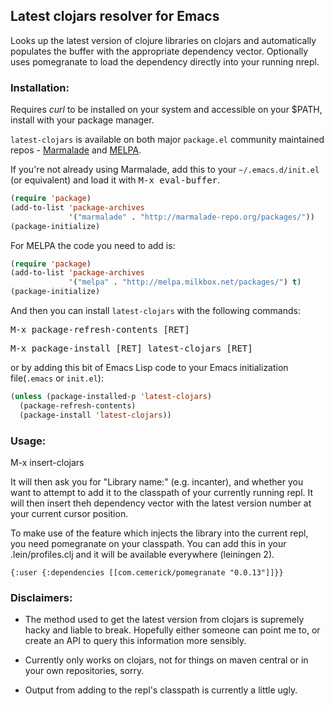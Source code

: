 ## Latest clojars resolver for Emacs

Looks up the latest version of clojure libraries on clojars and automatically
populates the buffer with the appropriate dependency vector. Optionally uses
pomegranate to load the dependency directly into your running nrepl.

### Installation:

Requires *curl* to be installed on your system and accessible on your
$PATH, install with your package manager.

`latest-clojars` is available on both major `package.el` community
maintained repos -
[Marmalade](http://marmalade-repo.org/packages/nrepl) and
[MELPA](http://melpa.milkbox.net).

If you're not already using Marmalade, add this to your
`~/.emacs.d/init.el` (or equivalent) and load it with <kbd>M-x eval-buffer</kbd>.

```lisp
(require 'package)
(add-to-list 'package-archives
             '("marmalade" . "http://marmalade-repo.org/packages/"))
(package-initialize)
```

For MELPA the code you need to add is:

```lisp
(require 'package)
(add-to-list 'package-archives
             '("melpa" . "http://melpa.milkbox.net/packages/") t)
(package-initialize)
```

And then you can install `latest-clojars` with the following commands:

<kbd>M-x package-refresh-contents [RET]</kbd>

<kbd>M-x package-install [RET] latest-clojars [RET]</kbd>

or by adding this bit of Emacs Lisp code to your Emacs initialization file(`.emacs` or `init.el`):

```lisp
(unless (package-installed-p 'latest-clojars)
  (package-refresh-contents)
  (package-install 'latest-clojars))
```

### Usage:

M-x insert-clojars

It will then ask you for "Library name:" (e.g. incanter), and whether you want to
attempt to add it to the classpath of your currently running repl. It will then insert
theh dependency vector with the latest version number at your current cursor position.

To make use of the feature which injects the library into the current repl, you need
pomegranate on your classpath. You can add this in your .lein/profiles.clj and it will
be available everywhere (leiningen 2).

    {:user {:dependencies [[com.cemerick/pomegranate "0.0.13"]]}}

### Disclaimers:

* The method used to get the latest version from clojars is supremely hacky and
liable to break. Hopefully either someone can point me to, or create an API
to query this information more sensibly.

* Currently only works on clojars, not for things on maven central or in your own
repositories, sorry.

* Output from adding to the repl's classpath is currently a little ugly.
